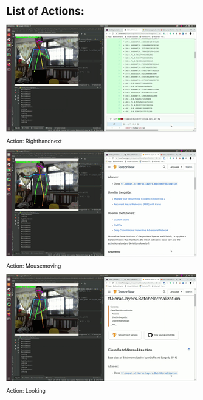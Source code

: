 # List of Actions:

![Righthandnext](images/MR-swipeRight.gif)

Action: Righthandnext
<p>
<p>


![MR-Mousemoving.gif](images/MR-Mousemoving.gif)

Action: Mousemoving



![MR-Looking.gif](images/MR-Looking.gif)

Action: Looking



